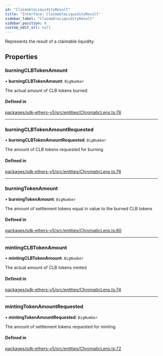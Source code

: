 ```yaml
---
id: "ClaimableLiquidityResult"
title: "Interface: ClaimableLiquidityResult"
sidebar_label: "ClaimableLiquidityResult"
sidebar_position: 0
custom_edit_url: null
---
```


Represents the result of a claimable liquidity.

## Properties

### burningCLBTokenAmount

• **burningCLBTokenAmount**: `BigNumber`

The actual amount of CLB tokens burned

#### Defined in

[packages/sdk-ethers-v5/src/entities/ChromaticLens.ts:78](https://github.com/chromatic-protocol/sdk/blob/91849c1/packages/sdk-ethers-v5/src/entities/ChromaticLens.ts#L78)

___

### burningCLBTokenAmountRequested

• **burningCLBTokenAmountRequested**: `BigNumber`

The amount of CLB tokens requested for burning

#### Defined in

[packages/sdk-ethers-v5/src/entities/ChromaticLens.ts:76](https://github.com/chromatic-protocol/sdk/blob/91849c1/packages/sdk-ethers-v5/src/entities/ChromaticLens.ts#L76)

___

### burningTokenAmount

• **burningTokenAmount**: `BigNumber`

The amount of settlement tokens equal in value to the burned CLB tokens

#### Defined in

[packages/sdk-ethers-v5/src/entities/ChromaticLens.ts:80](https://github.com/chromatic-protocol/sdk/blob/91849c1/packages/sdk-ethers-v5/src/entities/ChromaticLens.ts#L80)

___

### mintingCLBTokenAmount

• **mintingCLBTokenAmount**: `BigNumber`

The actual amount of CLB tokens minted

#### Defined in

[packages/sdk-ethers-v5/src/entities/ChromaticLens.ts:74](https://github.com/chromatic-protocol/sdk/blob/91849c1/packages/sdk-ethers-v5/src/entities/ChromaticLens.ts#L74)

___

### mintingTokenAmountRequested

• **mintingTokenAmountRequested**: `BigNumber`

The amount of settlement tokens requested for minting

#### Defined in

[packages/sdk-ethers-v5/src/entities/ChromaticLens.ts:72](https://github.com/chromatic-protocol/sdk/blob/91849c1/packages/sdk-ethers-v5/src/entities/ChromaticLens.ts#L72)
